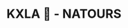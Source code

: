 # KXLA 🤙 - NATOURS
<!-- This is a scss boilerplate inspired by [Matthew Elsom](https://matthewelsom.com/blog/simple-scss-playbook.html#file-structure) & [Kitty Giraudel](https://sass-guidelin.es/).I have adjusted my version to fit the needs and the specifics of projects i work on.  


## Features
* DRY media query manager mixin 🌵
* Base style classes named following the BEM methodology 🅱️
* Flexbox toolkit Mixin 💪
* Responsive layout container Mixin ▣
* Responsive button classes 🆑
* And so many more 😃

If you find it useful don't forget to ⭐⭐⭐⭐


## Author
* Website - [KXLA 🤙](https://github.com/KXLAA) -->